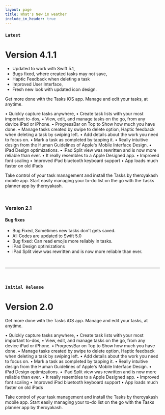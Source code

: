 ```yaml
---
layout: page
title: What's New in weather
include_in_header: true
---
```


### `Latest`
# **Version 4.1.1**
- Updated to work with Swift 5.1,
- Bugs fixed, where created tasks may not save,
- Haptic Feedback when deleting a task
- Improved User Interface,
- Fresh new look with updated icon design.

Get more done with the Tasks iOS app. Manage and edit your tasks, at anytime.

• Quickly capture tasks anywhere,
• Create task lists with your most important to-dos,
• View, edit, and manage tasks on the go, from any device iPad or iPhone.
• ProgressBar on Top to Show how much you have done.
• Manage tasks created by swipe to delete option, Haptic feedback when deleting a task by swiping left.
• Add details about the work you need to focus on.
• Mark a task as completed by tapping it.
• Really intuitive design from the Human Guidelines of Apple's Mobile Interface Design.
• iPad Design optimizations.
• iPad Split view was rewritten and is now more reliable than ever.
• It really resembles to a Apple Designed app.
• Improved font scaling
• Improved iPad bluetooth keyboard support
• App loads much faster on old iPads

Take control of your task management and install the Tasks by theroyakash mobile app. Start easily managing your to-do list on the go with the Tasks planner app by theroyakash.

<br>

### **Version 2.1**
#### Bug fixes
- Bug Fixed, Sometimes new tasks don't gets saved.
- All Codes are updated to Swift 5.0
- Bug fixed: Can read emojis more reliably in tasks.
- iPad Design optimizations
- iPad Split view was rewritten and is now more reliable than ever.
<br>

________
<br>

### `Initial Release`
# **Version 2.0**

Get more done with the Tasks iOS app. Manage and edit your tasks, at anytime.

• Quickly capture tasks anywhere,
• Create task lists with your most important to-dos,
• View, edit, and manage tasks on the go, from any device iPad or iPhone.
• ProgressBar on Top to Show how much you have done.
• Manage tasks created by swipe to delete option, Haptic feedback when deleting a task by swiping left.
• Add details about the work you need to focus on.
• Mark a task as completed by tapping it.
• Really intuitive design from the Human Guidelines of Apple's Mobile Interface Design.
• iPad Design optimizations.
• iPad Split view was rewritten and is now more reliable than ever.
• It really resembles to a Apple Designed app.
• Improved font scaling
• Improved iPad bluetooth keyboard support
• App loads much faster on old iPads

Take control of your task management and install the Tasks by theroyakash mobile app. Start easily managing your to-do list on the go with the Tasks planner app by theroyakash.


